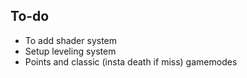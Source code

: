 ## To-do
<ul>
    <li>To add shader system</li>
    <li>Setup leveling system</li>
    <li>Points and classic (insta death if miss) gamemodes </li>
</ul>
